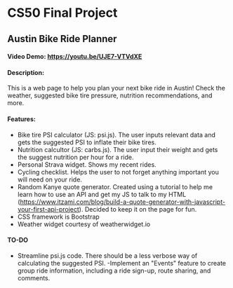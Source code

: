 # CS50 Final Project
## Austin Bike Ride Planner

#### Video Demo: https://youtu.be/UJE7-VTVdXE

#### Description:
This is a web page to help you plan your next bike ride in Austin! Check the weather, suggested bike tire pressure, nutrition recommendations, and more.

#### Features:
- Bike tire PSI calculator (JS: psi.js). The user inputs relevant data and gets the suggested PSI to inflate their bike tires.
- Nutrition calcultor (JS: carbs.js). The user input their weight and gets the suggest nutrition per hour for a ride.
- Personal Strava widget. Shows my recent rides.
- Cycling checklist. Helps the user to not forget anything important you will need on your ride.
- Random Kanye quote generator. Created using a tutorial to help me learn how to use an API and get my JS to talk to my HTML (https://www.itzami.com/blog/build-a-quote-generator-with-javascript-your-first-api-project). Decided to keep it on the page for fun.
- CSS framework is Bootstrap
- Weather widget courtesy of weatherwidget.io

#### TO-DO
- Streamline psi.js code. There should be a less verbose way of calculating the suggested PSI.
-Implement an "Events" feature to create group ride information, including a ride sign-up, route sharing, and comments.
